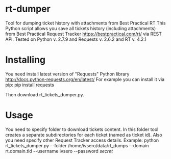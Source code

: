 # rt-dumper
Tool for dumping ticket history with attachments from Best Practical RT
This Python script allows you save all tickets history (including attachments) from Best Practical Request Tracker https://bestpractical.com/rt/ via REST API.
Tested on Python v. 2.7.9 and Requests v. 2.6.2 and RT v. 4.2.1

# Installing
You need install latest version of "Requests" Python library http://docs.python-requests.org/en/latest/ For example you can install it via pip:
pip install requests

Then download rt_tickets_dumper.py.

# Usage
You need to specify folder to download tickets content. In this folder tool creates a separate subdirectories for each ticket (named as ticket id).
Also you need specify other Request Tracker access details.
Example:
python rt_tickets_dumper.py --folder /home/ivsero/data/rt_dumps --domain rt.domain.tld --username ivsero --password *secret*
